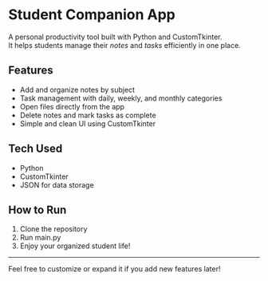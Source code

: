 #  Student Companion App

A personal productivity tool built with Python and CustomTkinter.  
It helps students manage their *notes* and *tasks* efficiently in one place.

##  Features

-  Add and organize notes by subject  
-  Task management with daily, weekly, and monthly categories  
-  Open files directly from the app  
-  Delete notes and mark tasks as complete  
-  Simple and clean UI using CustomTkinter

## Tech Used

- Python  
- CustomTkinter  
- JSON for data storage

## How to Run

1. Clone the repository  
2. Run main.py  
3. Enjoy your organized student life!

---

Feel free to customize or expand it if you add new features later!

